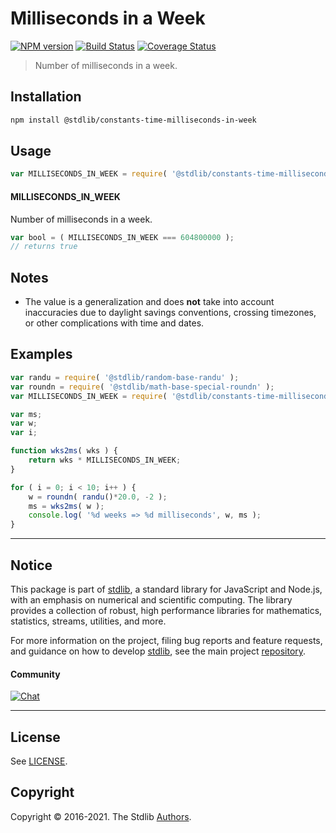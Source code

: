 <!--

@license Apache-2.0

Copyright (c) 2018 The Stdlib Authors.

Licensed under the Apache License, Version 2.0 (the "License");
you may not use this file except in compliance with the License.
You may obtain a copy of the License at

   http://www.apache.org/licenses/LICENSE-2.0

Unless required by applicable law or agreed to in writing, software
distributed under the License is distributed on an "AS IS" BASIS,
WITHOUT WARRANTIES OR CONDITIONS OF ANY KIND, either express or implied.
See the License for the specific language governing permissions and
limitations under the License.

-->

# Milliseconds in a Week

[![NPM version][npm-image]][npm-url] [![Build Status][test-image]][test-url] [![Coverage Status][coverage-image]][coverage-url] <!-- [![dependencies][dependencies-image]][dependencies-url] -->

> Number of milliseconds in a week.

<section class="installation">

## Installation

```bash
npm install @stdlib/constants-time-milliseconds-in-week
```

</section>

<section class="usage">

## Usage

```javascript
var MILLISECONDS_IN_WEEK = require( '@stdlib/constants-time-milliseconds-in-week' );
```

#### MILLISECONDS_IN_WEEK

Number of milliseconds in a week.

```javascript
var bool = ( MILLISECONDS_IN_WEEK === 604800000 );
// returns true
```

</section>

<!-- /.usage -->

<section class="notes">

## Notes

-   The value is a generalization and does **not** take into account inaccuracies due to daylight savings conventions, crossing timezones, or other complications with time and dates. 

</section>

<!-- /.notes -->

<section class="examples">

## Examples

<!-- eslint no-undef: "error" -->

```javascript
var randu = require( '@stdlib/random-base-randu' );
var roundn = require( '@stdlib/math-base-special-roundn' );
var MILLISECONDS_IN_WEEK = require( '@stdlib/constants-time-milliseconds-in-week' );

var ms;
var w;
var i;

function wks2ms( wks ) {
    return wks * MILLISECONDS_IN_WEEK;
}

for ( i = 0; i < 10; i++ ) {
    w = roundn( randu()*20.0, -2 );
    ms = wks2ms( w );
    console.log( '%d weeks => %d milliseconds', w, ms );
}
```

</section>

<!-- /.examples -->

<!-- Section for related `stdlib` packages. Do not manually edit this section, as it is automatically populated. -->

<section class="related">

</section>

<!-- /.related -->

<!-- Section for all links. Make sure to keep an empty line after the `section` element and another before the `/section` close. -->


<section class="main-repo" >

* * *

## Notice

This package is part of [stdlib][stdlib], a standard library for JavaScript and Node.js, with an emphasis on numerical and scientific computing. The library provides a collection of robust, high performance libraries for mathematics, statistics, streams, utilities, and more.

For more information on the project, filing bug reports and feature requests, and guidance on how to develop [stdlib][stdlib], see the main project [repository][stdlib].

#### Community

[![Chat][chat-image]][chat-url]

---

## License

See [LICENSE][stdlib-license].


## Copyright

Copyright &copy; 2016-2021. The Stdlib [Authors][stdlib-authors].

</section>

<!-- /.stdlib -->

<!-- Section for all links. Make sure to keep an empty line after the `section` element and another before the `/section` close. -->

<section class="links">

[npm-image]: http://img.shields.io/npm/v/@stdlib/constants-time-milliseconds-in-week.svg
[npm-url]: https://npmjs.org/package/@stdlib/constants-time-milliseconds-in-week

[test-image]: https://github.com/stdlib-js/constants-time-milliseconds-in-week/actions/workflows/test.yml/badge.svg
[test-url]: https://github.com/stdlib-js/constants-time-milliseconds-in-week/actions/workflows/test.yml

[coverage-image]: https://img.shields.io/codecov/c/github/stdlib-js/constants-time-milliseconds-in-week/main.svg
[coverage-url]: https://codecov.io/github/stdlib-js/constants-time-milliseconds-in-week?branch=main

<!--

[dependencies-image]: https://img.shields.io/david/stdlib-js/constants-time-milliseconds-in-week.svg
[dependencies-url]: https://david-dm.org/stdlib-js/constants-time-milliseconds-in-week/main

-->

[chat-image]: https://img.shields.io/gitter/room/stdlib-js/stdlib.svg
[chat-url]: https://gitter.im/stdlib-js/stdlib/

[stdlib]: https://github.com/stdlib-js/stdlib

[stdlib-authors]: https://github.com/stdlib-js/stdlib/graphs/contributors

[stdlib-license]: https://raw.githubusercontent.com/stdlib-js/constants-time-milliseconds-in-week/main/LICENSE

</section>

<!-- /.links -->

